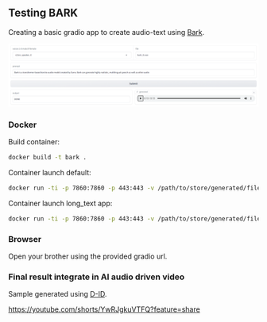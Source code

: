## Testing BARK

Creating a basic gradio app to create audio-text using [Bark]('https://github.com/suno-ai/bark').

<img src="images/interface.png">

### Docker

Build container:

```bash
docker build -t bark .
```

Container launch default:

```bash
docker run -ti -p 7860:7860 -p 443:443 -v /path/to/store/generated/files/:/output --gpus all bark
```

Container launch long_text app:

```bash
docker run -ti -p 7860:7860 -p 443:443 -v /path/to/store/generated/files/:/output --gpus all  -e "LAUNCH_APP=app_long_text.py" bark
```

### Browser 

Open your brother using the provided gradio url.


### Final result integrate in AI audio driven video

Sample generated using [D-ID]('https://www.d-id.com/').

https://youtube.com/shorts/YwRJgkuVTFQ?feature=share

